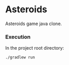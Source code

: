 # Asteroids
Asteroids game java clone.

### Execution
In the project root directory:
```
./gradlew run
```
